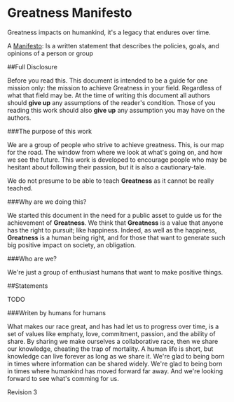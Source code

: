 # Greatness Manifesto

Greatness impacts on humankind, it's a legacy that endures over time.

A [Manifesto](http://www.merriam-webster.com/dictionary/manifesto): Is a written statement that describes the policies, goals, and opinions of a person or group

##Full Disclosure

Before you read this. This document is intended to be a guide for one mission only: the mission to achieve Greatness in your field. Regardless of what that field may be. At the time of writing this document all authors should **give up** any assumptions of the reader's condition. Those of you reading this work should also **give up** any assumption you may have on the authors. 

###The purpose of this work

We are a group of people who strive to achieve greatness. This, is our map for the road. The window from where we look at what's going on, and how we see the future. This work is developed to encourage people who may be hesitant about following their passion, but it is also a cautionary-tale.

We do not presume to be able to teach **Greatness** as it cannot be really teached.

###Why are we doing this?

We started this document in the need for a public asset to guide us for the achievement of **Greatness**.
We think that **Greatness** is a value that anyone has the right to pursuit; like happiness. Indeed, as well as the happiness, **Greatness** is a human being right, and for those that want to generate such big positive impact on society, an obligation.

###Who are we?

We're just a group of enthusiast humans that want to make positive things.

##Statements

TODO

###Writen by humans for humans

What makes our race great, and has had let us to progress over time, is a set of values like emphaty, love, commitment, passion, and the ability of share. By sharing we make ourselves a collaborative race, then we share our knowledge, cheating the trap of mortality. A human life is short, but knowledge can live forever as long as we share it.
We're glad to being born in times where information can be shared widely.
We're glad to being born in times where humankind has moved forward far away. And we're looking forward to see what's comming for us.


Revision 3
